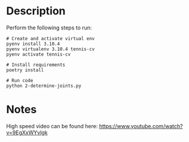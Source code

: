 # Description
Perform the following steps to run:
```
# Create and activate virtual env
pyenv install 3.10.4
pyenv virtualenv 3.10.4 tennis-cv
pyenv activate tennis-cv

# Install requirements
poetry install

# Run code
python 2-determine-joints.py
```

# Notes
High speed video can be found here: https://www.youtube.com/watch?v=9EgXxWYvlgk